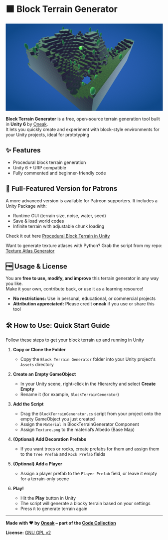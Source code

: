 # 🟫 Block Terrain Generator

![Screenshot](screenshot.png)

**Block Terrain Generator** is a free, open-source terrain generation tool built in **Unity 6** by [Oneak](https://realmmadness.com/oneak).  
It lets you quickly create and experiment with block-style environments for your Unity projects, ideal for prototyping

## ✨ Features
- Procedural block terrain generation
- Unity 6 + URP compatible
- Fully commented and beginner-friendly code

## 🎁 Full-Featured Version for Patrons
A more advanced version is available for Patreon supporters. It includes a Unity Package with:
- Runtime GUI (terrain size, noise, water, seed)  
- Save & load world codes  
- Infinite terrain with adjustable chunk loading

Check it out here [Procedural Block Terrain in Unity](https://www.patreon.com/posts/procedural-block-132631336?utm_medium=clipboard_copy&utm_source=copyLink&utm_campaign=postshare_creator&utm_content=join_link)

Want to generate texture atlases with Python? Grab the script from my repo: [Texture Atlas Generator](https://github.com/oneak/Code-Collection/tree/main/Python/Generators/Texture%20Atlas%20Generator)

## 🆓 Usage & License

You are **free to use, modify, and improve** this terrain generator in any way you like.  
Make it your own, contribute back, or use it as a learning resource!

- **No restrictions:** Use in personal, educational, or commercial projects
- **Attribution appreciated:** Please credit **oneak** if you use or share this tool

## 🛠️ How to Use: Quick Start Guide

Follow these steps to get your block terrain up and running in Unity

1. **Copy or Clone the Folder**  
   - Copy the `Block Terrain Generator` folder into your Unity project's `Assets` directory

2. **Create an Empty GameObject**  
   - In your Unity scene, right-click in the Hierarchy and select **Create Empty** 
   - Rename it (for example, `BlockTerrainGenerator`)

3. **Add the Script**  
   - Drag the `BlockTerrainGenerator.cs` script from your project onto the empty GameObject you just created
   - Assign the `Material` in BlockTerrainGenerator Component
   - Assign `Texture.png` to the material’s Albedo (Base Map)

6. **(Optional) Add Decoration Prefabs**  
   - If you want trees or rocks, create prefabs for them and assign them to the `Tree Prefab` and `Rock Prefab` fields

7. **(Optional) Add a Player**  
   - Assign a player prefab to the `Player Prefab` field, or leave it empty for a terrain-only scene

8. **Play!**  
   - Hit the **Play** button in Unity
   - The script will generate a blocky terrain based on your settings
   - Press `R` to generate terrain again

---

**Made with ❤️ by [Oneak](https://realmmadness.com/oneak) – part of the [Code Collection](../../README.md)**

**License:** [GNU GPL v2](https://www.gnu.org/licenses/old-licenses/gpl-2.0.html)
